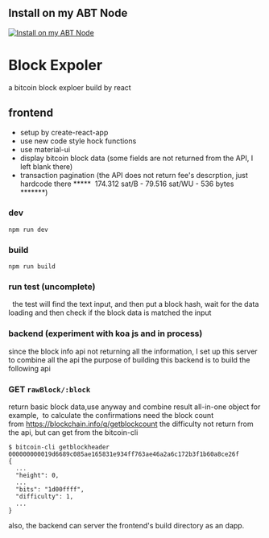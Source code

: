 ## Install on my ABT Node

[![Install on my ABT Node](https://raw.githubusercontent.com/blocklet/development-guide/main/assets/install_on_abtnode.svg)](https://install.arcblock.io/?action=blocklet-install&meta_url=https%3A%2F%2Fgithub.com%2Fezioruan%2Fblock-expoler%2Freleases%2Fdownload%2F0.1.0%2Fblocklet.json)

# Block Expoler
a bitcoin block exploer build by react

## frontend 
- setup by create-react-app
- use new code style hock functions
- use material-ui
- display bitcoin block data (some fields are not returned from the API, I left blank there)
- transaction pagination (the API does not return fee's descrption, just hardcode there *****  174.312 sat/B - 79.516 sat/WU - 536 bytes *******)


### dev
```
npm run dev
```
### build
```
npm run build
```

### run test (uncomplete)
 
the test will find the text input, and then put a block hash, wait for the data loading and then check if the block data is matched the input







### backend (experiment with koa js and in process)
since the block info api not returning all the information, I set up this server to combine all the api
the purpose of building this backend is to build the following api
### GET `rawBlock/:block`
return basic block data,use anyway and combine result all-in-one object
for example,  to calculate the confirmations need the block count from https://blockchain.info/q/getblockcount
the difficulty not return from the api, but can get from the bitcoin-cli
```
$ bitcoin-cli getblockheader 000000000019d6689c085ae165831e934ff763ae46a2a6c172b3f1b60a8ce26f
{
  ...
  "height": 0,
  ...
  "bits": "1d00ffff",
  "difficulty": 1,
  ...
}
```

also, the backend can server the frontend's build directory as an dapp.






